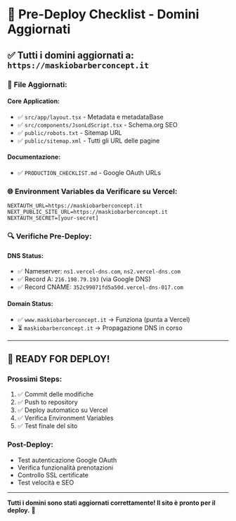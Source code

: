 # 🚀 Pre-Deploy Checklist - Domini Aggiornati

## ✅ Tutti i domini aggiornati a: `https://maskiobarberconcept.it`

### 📁 **File Aggiornati:**

#### **Core Application:**
- ✅ `src/app/layout.tsx` - Metadata e metadataBase
- ✅ `src/components/JsonLdScript.tsx` - Schema.org SEO
- ✅ `public/robots.txt` - Sitemap URL
- ✅ `public/sitemap.xml` - Tutti gli URL delle pagine

#### **Documentazione:**
- ✅ `PRODUCTION_CHECKLIST.md` - Google OAuth URLs

### 🌐 **Environment Variables da Verificare su Vercel:**

```env
NEXTAUTH_URL=https://maskiobarberconcept.it
NEXT_PUBLIC_SITE_URL=https://maskiobarberconcept.it
NEXTAUTH_SECRET=[your-secret]
```

### 🔍 **Verifiche Pre-Deploy:**

#### **DNS Status:**
- ✅ Nameserver: `ns1.vercel-dns.com`, `ns2.vercel-dns.com`
- ✅ Record A: `216.198.79.193` (via Google DNS)
- ✅ Record CNAME: `352c99071fd5a50d.vercel-dns-017.com`

#### **Domain Status:**
- ✅ `www.maskiobarberconcept.it` → Funziona (punta a Vercel)
- ⏳ `maskiobarberconcept.it` → Propagazione DNS in corso

---

## 🚀 **READY FOR DEPLOY!**

### **Prossimi Steps:**
1. ✅ Commit delle modifiche
2. ✅ Push to repository  
3. ✅ Deploy automatico su Vercel
4. ✅ Verifica Environment Variables
5. ✅ Test finale del sito

### **Post-Deploy:**
- Test autenticazione Google OAuth
- Verifica funzionalità prenotazioni
- Controllo SSL certificate
- Test velocità e SEO

---

**Tutti i domini sono stati aggiornati correttamente! Il sito è pronto per il deploy.** 🎉
